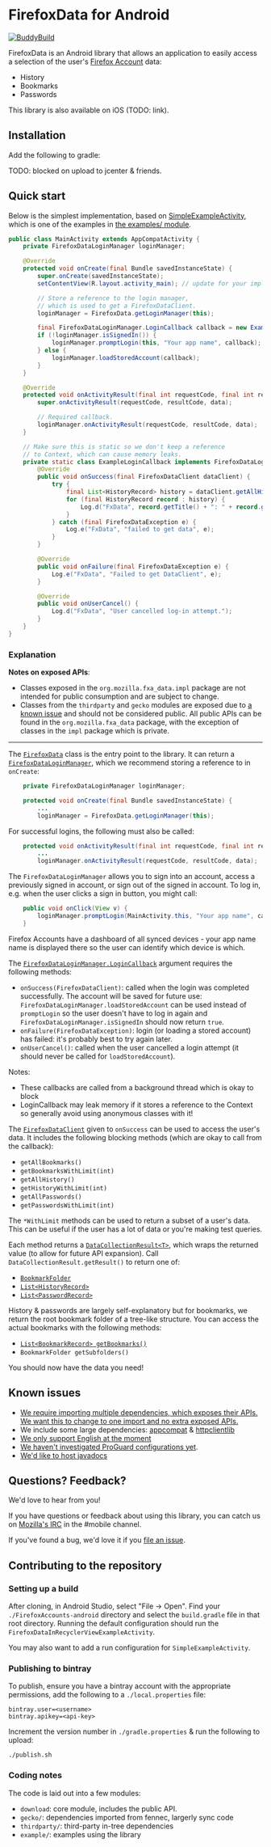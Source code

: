 # FirefoxData for Android
[![BuddyBuild](https://dashboard.buddybuild.com/api/statusImage?appID=594d49dc1b97a400017fceb0&branch=master&build=latest)](https://dashboard.buddybuild.com/apps/594d49dc1b97a400017fceb0/build/latest?branch=master)

FirefoxData is an Android library that allows an application to easily access a
selection of the user's [Firefox Account][fxa] data:
* History
* Bookmarks
* Passwords

This library is also available on iOS (TODO: link).

## Installation
Add the following to gradle:

TODO: blocked on upload to jcenter & friends.

## Quick start
Below is the simplest implementation, based on [SimpleExampleActivity][], which
is one of the examples in [the examples/ module][example].

```java
public class MainActivity extends AppCompatActivity {
    private FirefoxDataLoginManager loginManager;

    @Override
    protected void onCreate(final Bundle savedInstanceState) {
        super.onCreate(savedInstanceState);
        setContentView(R.layout.activity_main); // update for your implementation.

        // Store a reference to the login manager,
        // which is used to get a FirefoxDataClient.
        loginManager = FirefoxData.getLoginManager(this);

        final FirefoxDataLoginManager.LoginCallback callback = new ExampleLoginCallback(this);
        if (!loginManager.isSignedIn()) {
            loginManager.promptLogin(this, "Your app name", callback);
        } else {
            loginManager.loadStoredAccount(callback);
        }
    }

    @Override
    protected void onActivityResult(final int requestCode, final int resultCode, final Intent data) {
        super.onActivityResult(requestCode, resultCode, data);

        // Required callback.
        loginManager.onActivityResult(requestCode, resultCode, data);
    }

    // Make sure this is static so we don't keep a reference
    // to Context, which can cause memory leaks.
    private static class ExampleLoginCallback implements FirefoxDataLoginManager.LoginCallback {
        @Override
        public void onSuccess(final FirefoxDataClient dataClient) {
            try {
                final List<HistoryRecord> history = dataClient.getAllHistory().getResult();
                for (final HistoryRecord record : history) {
                    Log.d("FxData", record.getTitle() + ": " + record.getURI());
                }
            } catch (final FirefoxDataException e) {
                Log.e("FxData", "failed to get data", e);
            }
        }

        @Override
        public void onFailure(final FirefoxDataException e) {
            Log.e("FxData", "Failed to get DataClient", e);
        }

        @Override
        public void onUserCancel() {
            Log.d("FxData", "User cancelled log-in attempt.");
        }
    }
}
```

### Explanation
**Notes on exposed APIs**:
* Classes exposed in the `org.mozilla.fxa_data.impl` package are not intended
for public consumption and are subject to change.
* Classes from the `thirdparty` and `gecko` modules are exposed due to [a known
issue][i-deps] and should not be considered public. All public APIs can be
found in the `org.mozilla.fxa_data` package, with the exception of classes in
the `impl` package which is private.

---

The [`FirefoxData`][ffData] class is the entry point to the library. It can
return a [`FirefoxDataLoginManager`][ffLm], which we recommend storing a
reference to in `onCreate`:
```java
    private FirefoxDataLoginManager loginManager;

    protected void onCreate(final Bundle savedInstanceState) {
        ...
        loginManager = FirefoxData.getLoginManager(this);
```

For successful logins, the following must also be called:
```java
    protected void onActivityResult(final int requestCode, final int resultCode, final Intent data) {
        ...
        loginManager.onActivityResult(requestCode, resultCode, data);
```

The `FirefoxDataLoginManager` allows you to sign into an account, access a
previously signed in account, or sign out of the signed in account. To log in,
e.g. when the user clicks a sign in button, you might call:
```java
    public void onClick(View v) {
        loginManager.promptLogin(MainActivity.this, "Your app name", callback);
    }
```

Firefox Accounts have a dashboard of all synced devices - your app name name is
displayed there so the user can identify which device is which.

The [`FirefoxDataLoginManager.LoginCallback`][ffLc] argument requires the
following methods:
* `onSuccess(FirefoxDataClient)`: called when the login was completed
successfully. The account will be saved for future use:
`FirefoxDataLoginManager.loadStoredAccount` can be used instead of
`promptLogin` so the user doesn't have to log in again and
`FirefoxDataLoginManager.isSignedIn` should now return `true`.
* `onFailure(FirefoxDataException)`: login (or loading a stored account) has
failed: it's probably best to try again later.
* `onUserCancel()`: called when the user cancelled a login attempt (it should
never be called for `loadStoredAccount`).

Notes:
* These callbacks are called from a background thread which is okay to block
* LoginCallback may leak memory if it stores a reference to the Context so
generally avoid using anonymous classes with it!

The [`FirefoxDataClient`][ffDc] given to `onSuccess` can be used to access the
user's data. It includes the following blocking methods (which are okay to call
from the callback):
* `getAllBookmarks()`
* `getBookmarksWithLimit(int)`
* `getAllHistory()`
* `getHistoryWithLimit(int)`
* `getAllPasswords()`
* `getPasswordsWithLimit(int)`

The `*WithLimit` methods can be used to return a subset of a user's data. This
can be useful if the user has a lot of data or you're making test queries.

Each method returns a [`DataCollectionResult<T>`][ffDcr], which wraps the
returned value (to allow for future API expansion). Call
`DataCollectionResult.getResult()` to return one of:
* [`BookmarkFolder`][ffBf]
* [`List<HistoryRecord>`][ffHr]
* [`List<PasswordRecord>`][ffPr]

History & passwords are largely self-explanatory but for bookmarks, we return
the root bookmark folder of a tree-like structure. You can access the actual
bookmarks with the following methods:
* [`List<BookmarkRecord> getBookmarks()`][ffBr]
* `BookmarkFolder getSubfolders()`

You should now have the data you need!

## Known issues
* [We require importing multiple dependencies, which exposes their APIs. We want
this to change to one import and no extra exposed APIs.][i-deps]
* We include some large dependencies: [appcompat][i-appcompat] &
[httpclientlib][i-httpclientlib]
* [We only support English at the moment][i-l10n]
* [We haven't investigated ProGuard configurations yet][i-proguard].
* [We'd like to host javadocs][i-javadoc]

## Questions? Feedback?
We'd love to hear from you!

If you have questions or feedback about using this library, you can catch us on
[Mozilla's IRC](https://wiki.mozilla.org/IRC) in the #mobile channel.

If you've found a bug, we'd love it if you [file an
issue](https://github.com/mozilla-mobile/FirefoxData-android/issues).

## Contributing to the repository

### Setting up a build
After cloning, in Android Studio, select "File -> Open". Find your
`./FirefoxAccounts-android` directory and select the `build.gradle` file in
that root directory. Running the default configuration should run the
`FirefoxDataInRecyclerViewExampleActivity`.

You may also want to add a run configuration for `SimpleExampleActivity`.

### Publishing to bintray
To publish, ensure you have a bintray account with the appropriate permissions,
add the following to a `./local.properties` file:
```
bintray.user=<username>
bintray.apikey=<api-key>
```

Increment the version number in `./gradle.properties` & run the following to
upload:
```
./publish.sh
```

### Coding notes
The code is laid out into a few modules:
* `download`: core module, includes the public API.
* `gecko/`: dependencies imported from fennec, largerly sync code
* `thirdparty/`: third-party in-tree dependencies
* `example/`: examples using the library


[SimpleExampleActivity]: https://github.com/mozilla-mobile/FirefoxData-android/blob/master/example/src/main/java/org/mozilla/fxa_data/example/SimpleExampleActivity.java
[example]: https://github.com/mozilla-mobile/FirefoxData-android/tree/master/example/src/main/java/org/mozilla/fxa_data/example
[fxa]: https://developer.mozilla.org/en-US/docs/Mozilla/Tech/Firefox_Accounts

[i-deps]: https://github.com/mozilla-mobile/FirefoxData-android/issues/12
[i-httpclientlib]: https://github.com/mozilla-mobile/FirefoxData-android/issues/4
[i-appcompat]: https://github.com/mozilla-mobile/FirefoxData-android/issues/13
[i-l10n]: https://github.com/mozilla-mobile/FirefoxData-android/issues/17
[i-proguard]: https://github.com/mozilla-mobile/FirefoxData-android/issues/16
[i-javadoc]: https://github.com/mozilla-mobile/FirefoxData-android/issues/18

[ffData]: https://github.com/mozilla-mobile/FirefoxData-android/blob/f245ea97eb34373b39a8ade44103dd98f3c8b27a/fxa_data/src/main/java/org/mozilla/fxa_data/FirefoxData.java#L15
[ffLm]: https://github.com/mozilla-mobile/FirefoxData-android/blob/f245ea97eb34373b39a8ade44103dd98f3c8b27a/fxa_data/src/main/java/org/mozilla/fxa_data/login/FirefoxDataLoginManager.java#L16
[ffLc]: https://github.com/mozilla-mobile/FirefoxData-android/blob/f245ea97eb34373b39a8ade44103dd98f3c8b27a/fxa_data/src/main/java/org/mozilla/fxa_data/login/FirefoxDataLoginManager.java#L94
[ffDc]: https://github.com/mozilla-mobile/FirefoxData-android/blob/f245ea97eb34373b39a8ade44103dd98f3c8b27a/fxa_data/src/main/java/org/mozilla/fxa_data/download/FirefoxDataClient.java#L15
[ffDcr]: https://github.com/mozilla-mobile/FirefoxData-android/blob/f245ea97eb34373b39a8ade44103dd98f3c8b27a/fxa_data/src/main/java/org/mozilla/fxa_data/download/DataCollectionResult.java#L9

[ffBf]: https://github.com/mozilla-mobile/FirefoxData-android/blob/f245ea97eb34373b39a8ade44103dd98f3c8b27a/fxa_data/src/main/java/org/mozilla/fxa_data/download/BookmarkFolder.java#L12
[ffBr]: https://github.com/mozilla-mobile/FirefoxData-android/blob/f245ea97eb34373b39a8ade44103dd98f3c8b27a/fxa_data/src/main/java/org/mozilla/fxa_data/download/BookmarkRecord.java#L18
[ffHr]: https://github.com/mozilla-mobile/FirefoxData-android/blob/f245ea97eb34373b39a8ade44103dd98f3c8b27a/fxa_data/src/main/java/org/mozilla/fxa_data/download/HistoryRecord.java#L9
[ffPr]: https://github.com/mozilla-mobile/FirefoxData-android/blob/f245ea97eb34373b39a8ade44103dd98f3c8b27a/fxa_data/src/main/java/org/mozilla/fxa_data/download/PasswordRecord.java#L9
